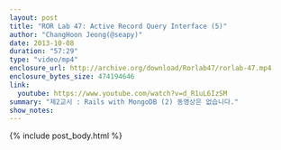 ```yaml
---
layout: post
title: "ROR Lab 47: Active Record Query Interface (5)"
author: "ChangHoon Jeong(@seapy)"
date: 2013-10-08
duration: "57:29"
type: "video/mp4"
enclosure_url: http://archive.org/download/Rorlab47/rorlab-47.mp4
enclosure_bytes_size: 474194646
link:
  youtube: https://www.youtube.com/watch?v=d_R1uL6IzSM
summary: "제2교시 : Rails with MongoDB (2) 동영상은 없습니다."
show_notes:
---
```


{% include post_body.html %}
